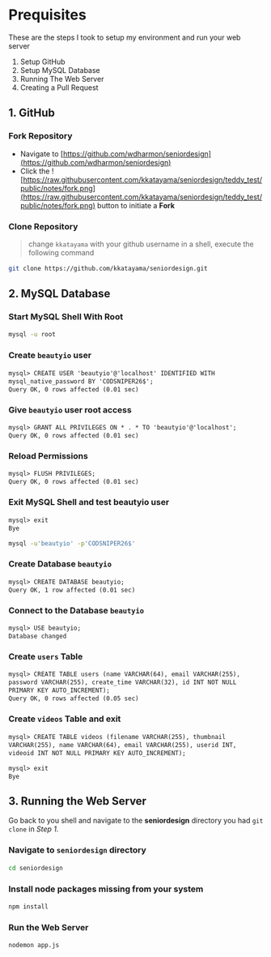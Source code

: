 # Prequisites
These are the steps I took to setup my environment and run your web server
1) Setup GitHub
2) Setup MySQL Database
3) Running The Web Server
4) Creating a Pull Request

## 1. GitHub
### Fork Repository
* Navigate to [https://github.com/wdharmon/seniordesign](https://github.com/wdharmon/seniordesign)
* Click the ![https://raw.githubusercontent.com/kkatayama/seniordesign/teddy_test/public/notes/fork.png](https://raw.githubusercontent.com/kkatayama/seniordesign/teddy_test/public/notes/fork.png) button to initiate a **Fork**

### Clone Repository
> change `kkatayama` with your github username
> in a shell, execute the following command
```bash
git clone https://github.com/kkatayama/seniordesign.git
```

## 2. MySQL Database
### Start MySQL Shell With Root

```bash
mysql -u root
```

### Create `beautyio` user

```mysql
mysql> CREATE USER 'beautyio'@'localhost' IDENTIFIED WITH mysql_native_password BY 'CODSNIPER26$';
Query OK, 0 rows affected (0.01 sec)
```

### Give `beautyio` user root access

```mysql
mysql> GRANT ALL PRIVILEGES ON * . * TO 'beautyio'@'localhost';
Query OK, 0 rows affected (0.01 sec)
```

### Reload Permissions

```mysql
mysql> FLUSH PRIVILEGES;
Query OK, 0 rows affected (0.01 sec)
```

### Exit MySQL Shell and test **beautyio** user

```mysql
mysql> exit
Bye
```
```bash
mysql -u'beautyio' -p'CODSNIPER26$'
```

### Create Database `beautyio`
```mysql
mysql> CREATE DATABASE beautyio;
Query OK, 1 row affected (0.01 sec)
```

### Connect to the Database `beautyio`
```mysql
mysql> USE beautyio;
Database changed
```

### Create `users` Table
```mysql
mysql> CREATE TABLE users (name VARCHAR(64), email VARCHAR(255), password VARCHAR(255), create_time VARCHAR(32), id INT NOT NULL PRIMARY KEY AUTO_INCREMENT);
Query OK, 0 rows affected (0.05 sec)
```

### Create `videos` Table and exit
```mysql
mysql> CREATE TABLE videos (filename VARCHAR(255), thumbnail VARCHAR(255), name VARCHAR(64), email VARCHAR(255), userid INT, videoid INT NOT NULL PRIMARY KEY AUTO_INCREMENT);
```

```mysql
mysql> exit
Bye
```

## 3. Running the Web Server
Go back to you shell and navigate to the **seniordesign** directory you had `git clone` in *Step 1.*
### Navigate to `seniordesign` directory
```bash
cd seniordesign
```

### Install node packages missing from your system
```bash
npm install
```

### Run the Web Server
```bash
nodemon app.js
```

